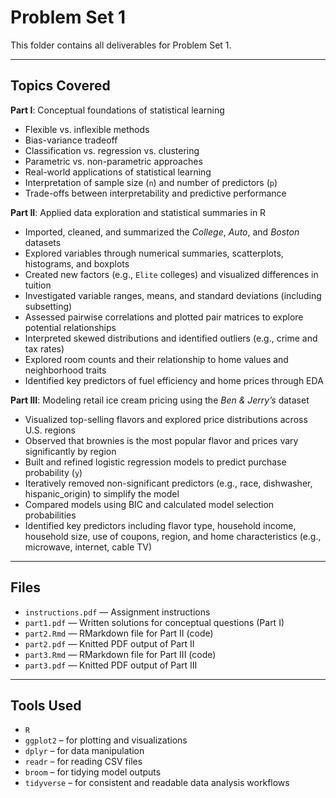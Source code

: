 # Problem Set 1

This folder contains all deliverables for Problem Set 1.

---

## Topics Covered

**Part I**: Conceptual foundations of statistical learning  
- Flexible vs. inflexible methods  
- Bias-variance tradeoff  
- Classification vs. regression vs. clustering  
- Parametric vs. non-parametric approaches  
- Real-world applications of statistical learning  
- Interpretation of sample size (`n`) and number of predictors (`p`)  
- Trade-offs between interpretability and predictive performance  

**Part II**: Applied data exploration and statistical summaries in R  
- Imported, cleaned, and summarized the *College*, *Auto*, and *Boston* datasets  
- Explored variables through numerical summaries, scatterplots, histograms, and boxplots  
- Created new factors (e.g., `Elite` colleges) and visualized differences in tuition  
- Investigated variable ranges, means, and standard deviations (including subsetting)  
- Assessed pairwise correlations and plotted pair matrices to explore potential relationships  
- Interpreted skewed distributions and identified outliers (e.g., crime and tax rates) 
- Explored room counts and their relationship to home values and neighborhood traits  
- Identified key predictors of fuel efficiency and home prices through EDA  

**Part III**: Modeling retail ice cream pricing using the *Ben & Jerry’s* dataset  
- Visualized top-selling flavors and explored price distributions across U.S. regions  
- Observed that brownies is the most popular flavor and prices vary significantly by region  
- Built and refined logistic regression models to predict purchase probability (`y`)  
- Iteratively removed non-significant predictors (e.g., race, dishwasher, hispanic_origin) to simplify the model  
- Compared models using BIC and calculated model selection probabilities  
- Identified key predictors including flavor type, household income, household size, use of coupons, region, and home characteristics (e.g., microwave, internet, cable TV)

---

## Files

- `instructions.pdf` — Assignment instructions
- `part1.pdf` — Written solutions for conceptual questions (Part I)
- `part2.Rmd` — RMarkdown file for Part II (code)
- `part2.pdf` — Knitted PDF output of Part II
- `part3.Rmd` — RMarkdown file for Part III (code)
- `part3.pdf` — Knitted PDF output of Part III

---

## Tools Used

- `R`  
- `ggplot2` – for plotting and visualizations  
- `dplyr` – for data manipulation  
- `readr` – for reading CSV files  
- `broom` – for tidying model outputs  
- `tidyverse` – for consistent and readable data analysis workflows 
